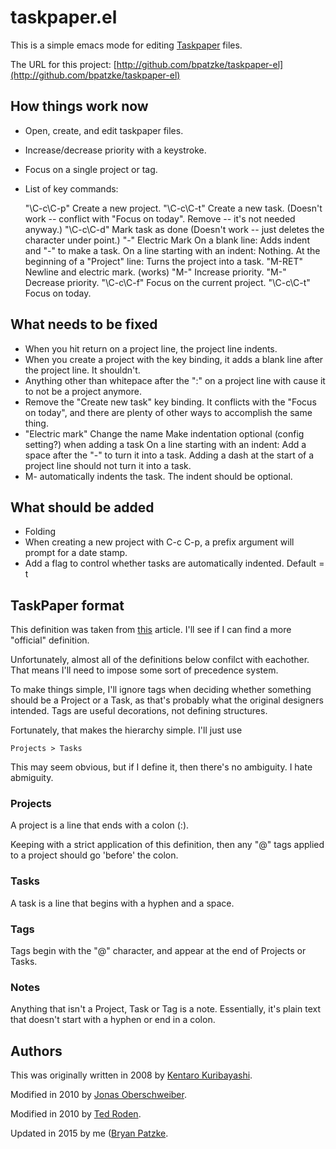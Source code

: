 # taskpaper.el

This is a simple emacs mode for editing 
[Taskpaper](http://www.hogbaysoftware.com/products/taskpaper/) files.

The URL for this project:
[http://github.com/bpatzke/taskpaper-el](http://github.com/bpatzke/taskpaper-el)

## How things work now

 - Open, create, and edit taskpaper files.
 - Increase/decrease priority with a keystroke.
 - Focus on a single project or tag.
 - List of key commands:

	"\C-c\C-p" Create a new project.
	"\C-c\C-t" Create a new task. (Doesn't work -- conflict with "Focus on today".
	           Remove -- it's not needed anyway.)
	"\C-c\C-d" Mark task as done (Doesn't work -- just deletes the character under point.)
	"-"        Electric Mark
                   On a blank line: Adds indent and "-" to make a task.
				   On a line starting with an indent: Nothing.
				   At the beginning of a "Project" line: Turns the project into a task.
	"M-RET"    Newline and electric mark. (works)
	"M-<up>"   Increase priority.
	"M-<down>" Decrease priority.
	"\C-c\C-f" Focus on the current project.
	"\C-c\C-t" Focus on today.

## What needs to be fixed

- When you hit return on a project line, the project line indents.
- When you create a project with the key binding, it adds a blank line after
  the project line. It shouldn't.
- Anything other than whitepace after the ":" on a project line with cause it
  to not be a project anymore.
- Remove the "Create new task" key binding. It conflicts with the "Focus on today",
  and there are plenty of other ways to accomplish the same thing.
- "Electric mark"
    Change the name
    Make indentation optional (config setting?) when adding a task
	On a line starting with an indent: Add a space after the "-" to turn it into a task.
	Adding a dash at the start of a project line should not turn it into a task.
- M-<RETURN> automatically indents the task. The indent should be optional.

## What should be added

- Folding
- When creating a new project with C-c C-p, a prefix argument will prompt for a date stamp.
- Add a flag to control whether tasks are automatically indented. Default = t

## TaskPaper format

This definition was taken from
[this](http://www.macdrifter.com/2014/01/deconstructing-my-omnifocus-dependency.html)
article. I'll see if I can find a more "official" definition.

Unfortunately, almost all of the definitions below confilct with eachother.
That means I'll need to impose some sort of precedence system.

To make things simple, I'll ignore tags when deciding whether something should
be a Project or a Task, as that's probably what the original designers intended.
Tags are useful decorations, not defining structures.

Fortunately, that makes the hierarchy simple. I'll just use

	Projects > Tasks

This may seem obvious, but if I define it, then there's no ambiguity. I hate
abmiguity.

### Projects

A project is a line that ends with a colon (:).

Keeping with a strict application of this definition, then any "@" tags applied
to a project should go 'before' the colon.

### Tasks

A task is a line that begins with a hyphen and a space.

### Tags

Tags begin with the "@" character, and appear at the end of Projects or Tasks.

### Notes

Anything that isn't a Project, Task or Tag is a note. Essentially, it's plain
text that doesn't start with a hyphen or end in a colon.

## Authors

This was originally written in 2008 by
[Kentaro Kuribayashi](http://coderepos.org/share/browser/lang/elisp/taskpaper/trunk/taskpaper.el).

Modified in 2010 by
[Jonas Oberschweiber](http://github.com/jonasoberschweiber/taskpaper-el).

Modified in 2010 by
[Ted Roden](https://github.com/tedroden/taskpaper-el).

Updated in 2015 by me
([Bryan Patzke](https://github.com/bpatzke/taskpaper-el).

